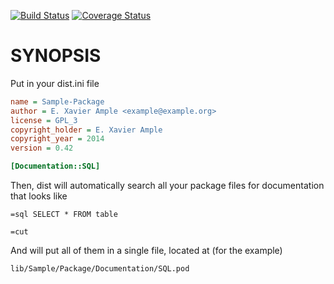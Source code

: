 [![Build Status](https://travis-ci.org/marmand/Dist-Zilla-Plugin-Documentation-SQL.svg?branch=master)](https://travis-ci.org/marmand/Dist-Zilla-Plugin-Documentation-SQL)
[![Coverage Status](https://coveralls.io/repos/marmand/Dist-Zilla-Plugin-Documentation-SQL/badge.png)](https://coveralls.io/r/marmand/Dist-Zilla-Plugin-Documentation-SQL)

SYNOPSIS
========

Put in your dist.ini file

```ini
name = Sample-Package
author = E. Xavier Ample <example@example.org>
license = GPL_3
copyright_holder = E. Xavier Ample
copyright_year = 2014
version = 0.42

[Documentation::SQL]
```

Then, dist will automatically search all your package files for documentation that looks like

```pod
=sql SELECT * FROM table

=cut
```

And will put all of them in a single file, located at (for the example)

```
lib/Sample/Package/Documentation/SQL.pod
```
